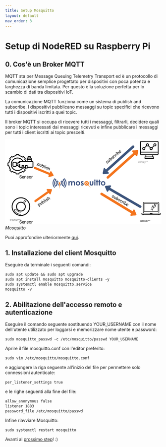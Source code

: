 ```yaml
---
title: Setup Mosquitto
layout: default
nav_order: 3
---
```


# Setup di NodeRED su Raspberry Pi

## 0. Cos'è un Broker MQTT

MQTT sta per Message Queuing Telemetry Transport ed è un protocollo di comunicazione semplice progettato per dispositivi con poca potenza e larghezza di banda limitata. Per questo è la soluzione perfetta per lo scambio di dati tra dispositivi IoT.

La comunicazione MQTT funziona come un sistema di publish and subscribe. I dispositivi pubblicano messaggi su topic specifici che ricevono tutti i dispositivi iscritti a quei topic.

Il broker MQTT si occupa di ricevere tutti i messaggi, filtrarli, decidere quali sono i topic interessati dai messaggi ricevuti e infine pubblicare i messaggi per tutti i client iscritti ai topic prescelti.

![Mosquitto](./images/mosquitto_mqtt_broker.png)  
*Mosquitto*

Puoi approfondire ulteriormente [qui](https://mosquitto.org/).

## 1. Installazione del client Mosquitto

Eseguire da terminale i seguenti comandi:

```
sudo apt update && sudo apt upgrade
sudo apt install mosquitto mosquitto-clients -y
sudo systemctl enable mosquitto.service
mosquitto -v
```

## 2. Abilitazione dell'accesso remoto e autenticazione

Eseguire il comando seguente sostituendo YOUR_USERNAME con il nome dell'utente utilizzato per loggarsi e memorizzare nome utente e password:

```
sudo mosquitto_passwd -c /etc/mosquitto/passwd YOUR_USERNAME
```

Aprire il file mosquitto.conf con l'editor preferito:

```
sudo vim /etc/mosquitto/mosquitto.conf
```

e aggiungere la riga seguente all'inizio del file per permettere solo connessioni autenticate:

```
per_listener_settings true
```

e le righe seguenti alla fine del file:

```
allow_anonymous false
listener 1883
password_file /etc/mosquitto/passwd
```

Infine riavviare Mosquitto:

```
sudo systemctl restart mosquitto
```

Avanti al [prossimo step](./nodered_setup.html)! :)
